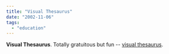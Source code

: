 ```yaml
---
title: "Visual Thesaurus"
date: "2002-11-06"
tags: 
  - "education"
---
```


**Visual Thesaurus**. Totally gratuitous but fun -- [visual thesaurus](http://www.visualthesaurus.com/index.jsp).
